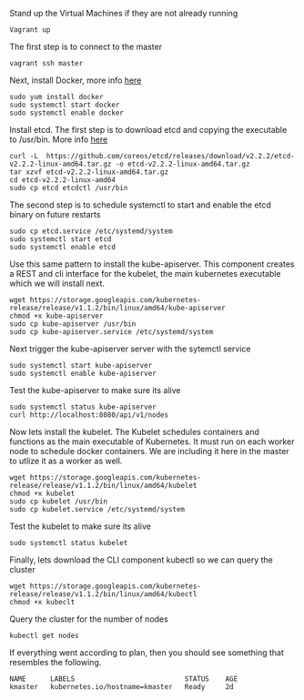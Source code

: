 
Stand up the Virtual Machines if they are not already running

```
Vagrant up
```

The first step is to connect to the master 

```
vagrant ssh master
```

Next, install Docker, more info [here](https://docs.docker.com/engine/installation/fedora)

```
sudo yum install docker
sudo systemctl start docker
sudo systemctl enable docker
```

Install etcd. The first step is to download etcd and copying the executable to /usr/bin. More info [here](https://github.com/coreos/etcd/releases)

```
curl -L  https://github.com/coreos/etcd/releases/download/v2.2.2/etcd-v2.2.2-linux-amd64.tar.gz -o etcd-v2.2.2-linux-amd64.tar.gz
tar xzvf etcd-v2.2.2-linux-amd64.tar.gz
cd etcd-v2.2.2-linux-amd64
sudo cp etcd etcdctl /usr/bin
```

The second step is to schedule systemctl to start and enable the etcd binary on future restarts
```
sudo cp etcd.service /etc/systemd/system
sudo systemctl start etcd
sudo systemctl enable etcd
```

Use this same pattern to install the kube-apiserver. This component creates a REST and cli interface for the kubelet, the main kubernetes executable which we will install next. 

```
wget https://storage.googleapis.com/kubernetes-release/release/v1.1.2/bin/linux/amd64/kube-apiserver
chmod +x kube-apiserver
sudo cp kube-apiserver /usr/bin
sudo cp kube-apiserver.service /etc/systemd/system
```

Next trigger the kube-apiserver server with the sytemctl service

```
sudo systemctl start kube-apiserver
sudo systemctl enable kube-apiserver
```

Test the kube-apiserver to make sure its alive

```
sudo systemctl status kube-apiserver
curl http://localhost:8080/api/v1/nodes
```

Now lets install the kubelet. The Kubelet schedules containers and functions as the main executable of Kubernetes. It must run on each worker node to schedule docker containers. We are including it here in the master to utlize it as a worker as well. 

```
wget https://storage.googleapis.com/kubernetes-release/release/v1.1.2/bin/linux/amd64/kubelet
chmod +x kubelet
sudo cp kubelet /usr/bin
sudo cp kubelet.service /etc/systemd/system
```

Test the kubelet to make sure its alive

```
sudo systemctl status kubelet
```

Finally, lets download the CLI component kubectl so we can query the cluster

```
wget https://storage.googleapis.com/kubernetes-release/release/v1.1.2/bin/linux/amd64/kubectl
chmod +x kubeclt
```

Query the cluster for the number of nodes

```
kubectl get nodes
```

If everything went according to plan, then you should see something that resembles the following. 

```
NAME      LABELS                           STATUS    AGE
kmaster   kubernetes.io/hostname=kmaster   Ready     2d
```
